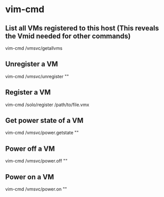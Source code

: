 # vim-cmd

## List all VMs registered to this host (This reveals the Vmid needed for other commands)
vim-cmd /vmsvc/getallvms

## Unregister a VM
vim-cmd /vmsvc/unregister "<Vmid>"

## Register a VM
vim-cmd /solo/register /path/to/file.vmx

## Get power state of a VM
vim-cmd /vmsvc/power.getstate "<Vimid>"

## Power off a VM
vim-cmd /vmsvc/power.off "<Vmid>"

## Power on a VM
vim-cmd /vmsvc/power.on "<Vmid>"
